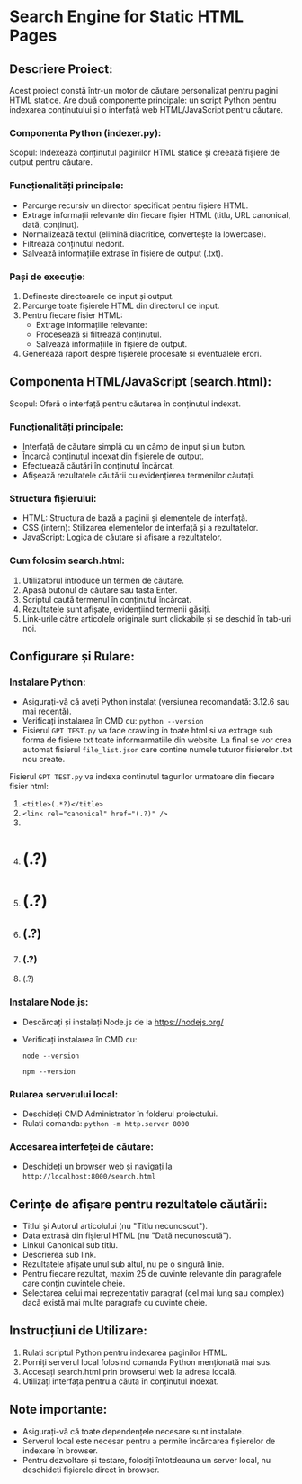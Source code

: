 # Search Engine for Static HTML Pages

## Descriere Proiect:
Acest proiect constă într-un motor de căutare personalizat pentru pagini HTML statice. Are două componente principale: un script Python pentru indexarea conținutului și o interfață web HTML/JavaScript pentru căutare.

### Componenta Python (indexer.py):
Scopul: Indexează conținutul paginilor HTML statice și creează fișiere de output pentru căutare.

### Funcționalități principale:
- Parcurge recursiv un director specificat pentru fișiere HTML.
- Extrage informații relevante din fiecare fișier HTML (titlu, URL canonical, dată, conținut).
- Normalizează textul (elimină diacritice, convertește la lowercase).
- Filtrează conținutul nedorit.
- Salvează informațiile extrase în fișiere de output (.txt).

### Pași de execuție:
1. Definește directoarele de input și output.
2. Parcurge toate fișierele HTML din directorul de input.
3. Pentru fiecare fișier HTML:
   - Extrage informațiile relevante:
   - Procesează și filtrează conținutul.
   - Salvează informațiile în fișiere de output.
4. Generează raport despre fișierele procesate și eventualele erori.

## Componenta HTML/JavaScript (search.html):
Scopul: Oferă o interfață pentru căutarea în conținutul indexat.

### Funcționalități principale:
- Interfață de căutare simplă cu un câmp de input și un buton.
- Încarcă conținutul indexat din fișierele de output.
- Efectuează căutări în conținutul încărcat.
- Afișează rezultatele căutării cu evidențierea termenilor căutați.

### Structura fișierului:
- HTML: Structura de bază a paginii și elementele de interfață.
- CSS (intern): Stilizarea elementelor de interfață și a rezultatelor.
- JavaScript: Logica de căutare și afișare a rezultatelor.

### Cum folosim search.html:
1. Utilizatorul introduce un termen de căutare.
2. Apasă butonul de căutare sau tasta Enter.
3. Scriptul caută termenul în conținutul încărcat.
4. Rezultatele sunt afișate, evidențiind termenii găsiți.
5. Link-urile către articolele originale sunt clickabile și se deschid în tab-uri noi.

## Configurare și Rulare:

### Instalare Python:
- Asigurați-vă că aveți Python instalat (versiunea recomandată: 3.12.6 sau mai recentă).
- Verificați instalarea în CMD cu: `python --version`
- Fisierul `GPT TEST.py` va face crawling in toate html si va extrage sub forma de fisiere txt toate informarmatiile din website. La final se vor crea automat fisierul `file_list.json` care contine numele tuturor fisierelor .txt nou create.

Fisierul `GPT TEST.py` va indexa continutul tagurilor urmatoare din fiecare fisier html:

1. `<title>(.*?)</title>`
2. `<link rel="canonical" href="(.?)" />`
3. <meta name="description" content="(.?)">
4. <h1>(.?)</h1>
5. <h1 class="custom-h1" itemprop="name">(.?)</h1>
6. <h2 class="text_obisnuit2">(.?)</h2>
7. <h3 class="text_obisnuit2">(.?)</h3>
8. <p class="text_obisnuit">(.?)</p>

### Instalare Node.js:
- Descărcați și instalați Node.js de la https://nodejs.org/
- Verificați instalarea în CMD cu:

  `node --version`
  
  `npm --version`

### Rularea serverului local:
- Deschideți CMD Administrator în folderul proiectului.
- Rulați comanda: `python -m http.server 8000`

### Accesarea interfeței de căutare:
- Deschideți un browser web și navigați la `http://localhost:8000/search.html`

## Cerințe de afișare pentru rezultatele căutării:
- Titlul și Autorul articolului (nu "Titlu necunoscut").
- Data extrasă din fișierul HTML (nu "Dată necunoscută").
- Linkul Canonical sub titlu.
- Descrierea sub link.
- Rezultatele afișate unul sub altul, nu pe o singură linie.
- Pentru fiecare rezultat, maxim 25 de cuvinte relevante din paragrafele care conțin cuvintele cheie.
- Selectarea celui mai reprezentativ paragraf (cel mai lung sau complex) dacă există mai multe paragrafe cu cuvinte cheie.

## Instrucțiuni de Utilizare:
1. Rulați scriptul Python pentru indexarea paginilor HTML.
2. Porniți serverul local folosind comanda Python menționată mai sus.
3. Accesați search.html prin browserul web la adresa locală.
4. Utilizați interfața pentru a căuta în conținutul indexat.

## Note importante:
- Asigurați-vă că toate dependențele necesare sunt instalate.
- Serverul local este necesar pentru a permite încărcarea fișierelor de indexare în browser.
- Pentru dezvoltare și testare, folosiți întotdeauna un server local, nu deschideți fișierele direct în browser.
